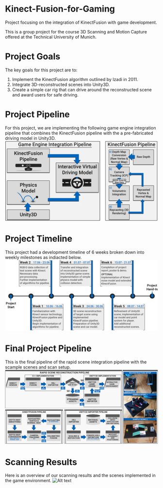 # Kinect-Fusion-for-Gaming
Project focusing on the integration of KinectFusion with game development. 

This is a group project for the course 3D Scanning and Motion Capture offered at the Technical University of Munich. 

# Project Goals
The key goals for this project are to:
1. Implement the KinectFusion algorithm outlined by Izadi in 2011.
2. Integrate 3D-reconstructed scenes into Unity3D.
3. Create a simple car rig that can drive around the reconstructed scene and award users for safe driving. 

# Project Pipeline
For this project, we are implementing the following game engine integration pipeline that combines the KinectFusion pipeline with the a pre-fabricated driving model in Unity3D.
![Alt text](/Proposals/Pipeline.jpg?raw=true "Game Engine Integration Pipeline")

# Project Timeline
This project had a development timeline of 6 weeks broken down into weekly milestones as indiacted below. 
![Alt text](/Proposals/TimeLine.jpg?raw=true "Project Timeline")

# Final Project Pipeline
This is the final pipeline of the rapid scene integration pipeline with the scample scenes and scan setup.
![Alt text](/Proposals/FULL_PIPELINE_SETUP.png?raw=true "Rapid Scene Integration Pipeline")

# Scanning Results
Here is an overview of our scanning results and the scenes implemented in the game environment.
![Alt text](/Proposals/Overview_Scanned_Scenes.png?raw=true "Scanned Sample Scenes")
